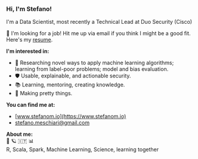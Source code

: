 ### Hi, I'm Stefano!
I'm a Data Scientist, most recently a Technical Lead at Duo Security (Cisco)

🚨 I'm looking for a job! Hit me up via email if you think I might be a good fit. Here's my [resume](https://www.stefanom.io/resume/).

**I'm interested in:**<br>
* 🤖	Researching novel ways to apply machine learning algorithms; learning from label-poor problems; model and bias evaluation.<br>
* 🛡	Usable, explainable, and actionable security.<br>
* 📚	Learning, mentoring, creating knowledge.<br>
* 💅	Making pretty things.<br>

**You can find me at:**<br>
* [www.stefanom.io](https://www.stefanom.io)
* stefano.meschiari@gmail.com

**About me:**<br>
🌈 🪐 🇮🇹 📊<br>
R, Scala, Spark, Machine Learning, Science, learning together<br>
